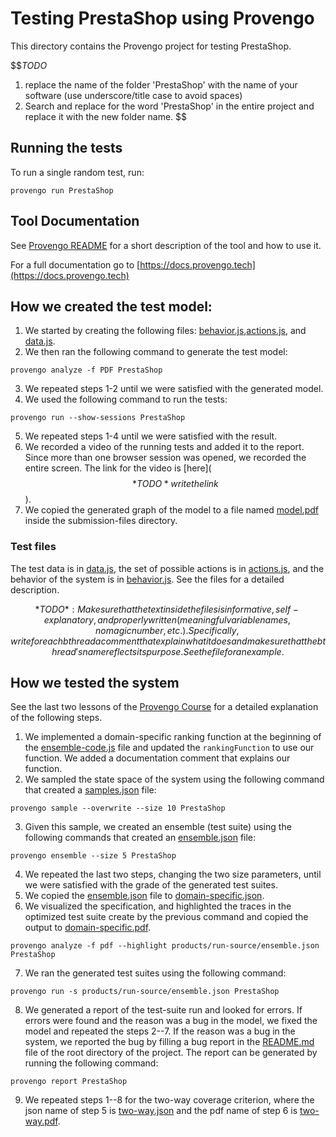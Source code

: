 # Testing PrestaShop using Provengo

This directory contains the Provengo project for testing PrestaShop.

$$*TODO*

1. replace the name of the folder 'PrestaShop' with the name of your software (use underscore/title case to avoid
   spaces)
2. Search and replace for the word 'PrestaShop' in the entire project and replace it with the new folder name.
   $$

## Running the tests

To run a single random test, run:

```shell 
provengo run PrestaShop
```

## Tool Documentation

See [Provengo README](PrestaShop/README.md) for a short description of the tool and how to use it.

For a full documentation go to [https://docs.provengo.tech](https://docs.provengo.tech)

## How we created the test model:

1. We started by creating the following
   files: [behavior.js](PrestaShop/spec/js/behavior.js),[actions.js](PrestaShop/spec/js/actions.js),
   and [data.js](PrestaShop/data/data.js).
2. We then ran the following command to generate the test model:

```shell
provengo analyze -f PDF PrestaShop   
```

3. We repeated steps 1-2 until we were satisfied with the generated model.
4. We used the following command to run the tests:

```shell
provengo run --show-sessions PrestaShop
```

5. We repeated steps 1-4 until we were satisfied with the result.
6. We recorded a video of the running tests and added it to the report. Since more than one browser session was opened,
   we recorded the entire screen. The link for the video is [here]($$*TODO* write the link$$).
7. We copied the generated graph of the model to a file named [model.pdf](submission-files/model.pdf) inside the
   submission-files directory.

### Test files

The test data is in [data.js](PrestaShop/data/data.js), the set of possible actions is
in [actions.js](PrestaShop/spec/js/actions.js), and the behavior of the system is
in [behavior.js](PrestaShop/spec/js/behavior.js).
See the files for a detailed description.

$$*TODO*: Make sure that the text inside the files is informative, self-explanatory, and properly written (meaningful variable names, no magic number, etc.). Specifically, write for each bthread a comment that explain what it does and make sure that the bthread's name reflects its purpose. See the file for an example.$$

## How we tested the system

See the last two lessons of the [Provengo Course](https://provengo.github.io/Course/Online%20Course/0.9.5/index.html)
for a detailed explanation of the following steps.

1. We implemented a domain-specific ranking function at the beginning of
   the [ensemble-code.js](PrestaShop/meta-spec/ensemble-code.js) file and updated the `rankingFunction` to use our
   function. We added a documentation comment that explains our function.
2. We sampled the state space of the system using the following command that created
   a [samples.json](PrestaShop/products/run-source/samples.json) file:

```shell
provengo sample --overwrite --size 10 PrestaShop
```

3. Given this sample, we created an ensemble (test suite) using the following commands that created
   an [ensemble.json](PrestaShop/products/run-source/ensemble.json) file:

```shell
provengo ensemble --size 5 PrestaShop
```

4. We repeated the last two steps, changing the two size parameters, until we were satisfied with the grade of the
   generated test suites.
5. We copied the [ensemble.json](PrestaShop/products/run-source/ensemble.json) file
   to [domain-specific.json](submission-files/domain-specific.json).
6. We visualized the specification, and highlighted the traces in the optimized test suite create by the previous
   command and copied the output to [domain-specific.pdf](submission-files/domain-specific.pdf).

```shell
provengo analyze -f pdf --highlight products/run-source/ensemble.json PrestaShop
```

7. We ran the generated test suites using the following command:

```shell
provengo run -s products/run-source/ensemble.json PrestaShop 
```

8. We generated a report of the test-suite run and looked for errors. If errors were found and the reason was a bug in
   the model, we fixed the model and repeated the steps 2--7. If the reason was a bug in the system, we reported the bug
   by filling a bug report in the [README.md](../README.md) file of the root directory of the project. The report can be
   generated by running the following command:

```shell
provengo report PrestaShop
```

9. We repeated steps 1--8 for the two-way coverage criterion, where the json name of step 5
   is [two-way.json](submission-files/two-way.json) and the pdf name of step 6
   is [two-way.pdf](submission-files/two-way.pdf).
